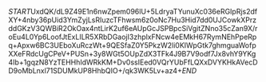 $START$UxdQK/dL9Z49E1n6nwZpem096lU+5LdryaTYunuXc036eRGIpRjs2dfXY+4nby36pUid3YmZyjLsRIuzcTFhwsm6z0oNc7Hu3Hid7dd0UJCowkXPrzddGKzV3QWBiR2OkOax4ntLirK2uf6eAUpGcJSPBpcSiVgitZNno35cZan9X/roEu4L0Yp6LoofJtExLILR5XRbDGaojI3zhplxFNcw4eEMkH67RymNEhPpeRpq+Apxw6BC3UEboXuRczWt+9QESfaZ0Y5PkzW2li0KIWpGtk7ghmguaWofpXXeFRdcUgCPeV+PUSn+3y8WGt5OUpZdX3TFk4J9B7V9odf7Jx8vhY9YKg4Ib+1gqzN8YzTEHHhIdWRkKM+Dv0ssIEed0VQrYUbFfLQXxDVYKHkAVecDD9oMbLnxl71SDUMkUP8HhbQIO+/qk3WK5Lv+az4+$END$